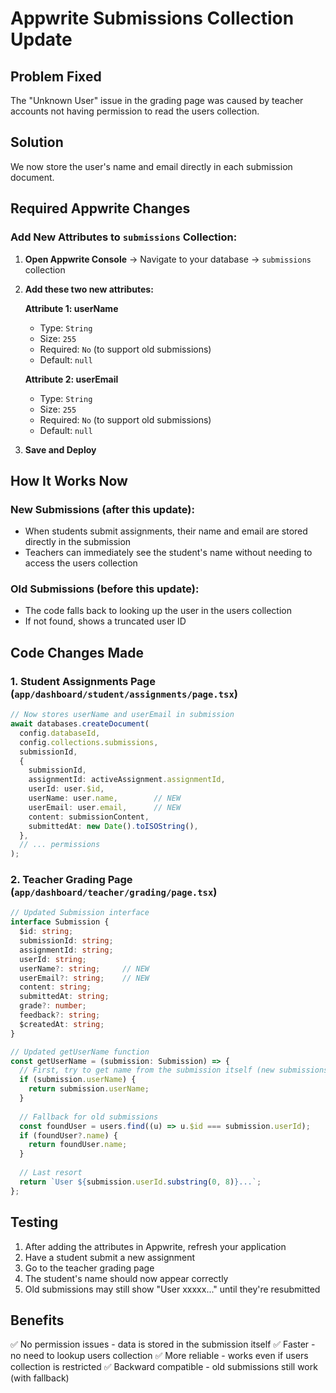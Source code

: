# Appwrite Submissions Collection Update

## Problem Fixed
The "Unknown User" issue in the grading page was caused by teacher accounts not having permission to read the users collection. 

## Solution
We now store the user's name and email directly in each submission document.

## Required Appwrite Changes

### Add New Attributes to `submissions` Collection:

1. **Open Appwrite Console** → Navigate to your database → `submissions` collection

2. **Add these two new attributes:**

   **Attribute 1: userName**
   - Type: `String`
   - Size: `255`
   - Required: `No` (to support old submissions)
   - Default: `null`

   **Attribute 2: userEmail**
   - Type: `String`
   - Size: `255`
   - Required: `No` (to support old submissions)
   - Default: `null`

3. **Save and Deploy**

## How It Works Now

### New Submissions (after this update):
- When students submit assignments, their name and email are stored directly in the submission
- Teachers can immediately see the student's name without needing to access the users collection

### Old Submissions (before this update):
- The code falls back to looking up the user in the users collection
- If not found, shows a truncated user ID

## Code Changes Made

### 1. Student Assignments Page (`app/dashboard/student/assignments/page.tsx`)
```typescript
// Now stores userName and userEmail in submission
await databases.createDocument(
  config.databaseId,
  config.collections.submissions,
  submissionId,
  {
    submissionId,
    assignmentId: activeAssignment.assignmentId,
    userId: user.$id,
    userName: user.name,        // NEW
    userEmail: user.email,      // NEW
    content: submissionContent,
    submittedAt: new Date().toISOString(),
  },
  // ... permissions
);
```

### 2. Teacher Grading Page (`app/dashboard/teacher/grading/page.tsx`)
```typescript
// Updated Submission interface
interface Submission {
  $id: string;
  submissionId: string;
  assignmentId: string;
  userId: string;
  userName?: string;     // NEW
  userEmail?: string;    // NEW
  content: string;
  submittedAt: string;
  grade?: number;
  feedback?: string;
  $createdAt: string;
}

// Updated getUserName function
const getUserName = (submission: Submission) => {
  // First, try to get name from the submission itself (new submissions)
  if (submission.userName) {
    return submission.userName;
  }
  
  // Fallback for old submissions
  const foundUser = users.find((u) => u.$id === submission.userId);
  if (foundUser?.name) {
    return foundUser.name;
  }
  
  // Last resort
  return `User ${submission.userId.substring(0, 8)}...`;
};
```

## Testing

1. After adding the attributes in Appwrite, refresh your application
2. Have a student submit a new assignment
3. Go to the teacher grading page
4. The student's name should now appear correctly
5. Old submissions may still show "User xxxxx..." until they're resubmitted

## Benefits

✅ No permission issues - data is stored in the submission itself
✅ Faster - no need to lookup users collection
✅ More reliable - works even if users collection is restricted
✅ Backward compatible - old submissions still work (with fallback)
